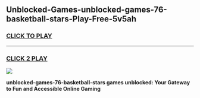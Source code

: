 
## Unblocked-Games-unblocked-games-76-basketball-stars-Play-Free-5v5ah
<h3>
<a href="https://premium76.site?title=unblocked-games-76-basketball-stars&ref=17A">CLICK TO PLAY</a></h3>
<hr>

<h3>
<a href="https://premium76.site?title=unblocked-games-76-basketball-stars&ref=17A">CLICK 2 PLAY</a>
  
</h3>

<a href="https://premium76.site?title=unblocked-games-76-basketball-stars&ref=17A"><img src="https://clearcache.store/games.png"></a>


**unblocked-games-76-basketball-stars games unblocked: Your Gateway to Fun and Accessible Online Gaming**
